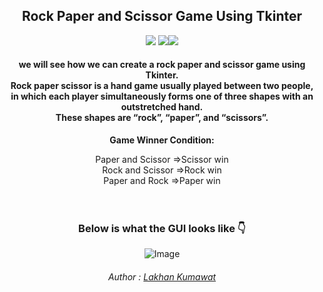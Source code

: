 <div align="center">
<h2 >Rock Paper and Scissor Game Using Tkinter</h2>

<img src="https://img.icons8.com/office/48/000000/hand-rock.png"/>
<img src="https://img.icons8.com/color/48/000000/hand-scissors--v2.png"/><img src="https://img.icons8.com/offices/40/000000/hand.png"/>


<h4 " >we will see how we can create a rock paper and scissor game using Tkinter.<br>
  Rock paper scissor is a hand game usually played between two people, <br>
  in which each player simultaneously forms one of three shapes with an outstretched hand.<br>
  These shapes are “rock”, “paper”, and “scissors”.</h4>

<b >Game Winner Condition:</b>

Paper and Scissor =>Scissor win<br>
Rock and Scissor =>Rock win<br>
Paper and Rock =>Paper win<br><br><br>
### Below is what the GUI looks like 👇

![Image](https://media.geeksforgeeks.org/wp-content/uploads/20210118125240/Screenshot255.png)

<h6>Author : <a href="https://github.com/Lakhankumawat">Lakhan Kumawat</a></h6>
</div>
